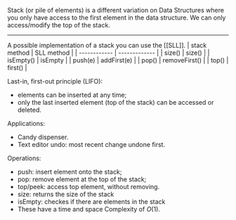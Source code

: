 Stack (or pile of elements) is a different variation on Data Structures where you only have access to the first element in the data structure.
We can only access/modify the top of the stack.
___


A possible implementation of a stack you can use the [[SLL]]. 
| stack method | SLL method    |
| ------------ | ------------- |
| size()       | size()        |
| isEmpty()    | isEmpty       |
| push(e)      | addFirst(e)   |
| pop()        | removeFirst() |
| top()        | first()              |

Last-in, first-out principle (LIFO):
- elements can be inserted at any time;
- only the last inserted element (top of the stack) can be accessed or deleted.

Applications:
- Candy dispenser.
- Text editor undo: most recent change undone first.

Operations:
- push: insert element onto the stack;
- pop: remove element at the top of the stack;
- top/peek: access top element, without removing.
- size: returns the size of the stack
- isEmpty: checkes if there are elements in the stack
- These have a time and space Complexity of $O(1)$. 